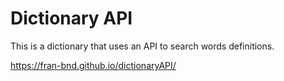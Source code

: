 # Dictionary API

This is a dictionary that uses an API to search words definitions.

https://fran-bnd.github.io/dictionaryAPI/
